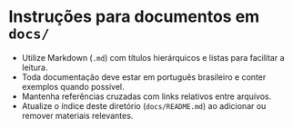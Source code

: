# Instruções para documentos em `docs/`
- Utilize Markdown (`.md`) com títulos hierárquicos e listas para facilitar a leitura.
- Toda documentação deve estar em português brasileiro e conter exemplos quando possível.
- Mantenha referências cruzadas com links relativos entre arquivos.
- Atualize o índice deste diretório (`docs/README.md`) ao adicionar ou remover materiais relevantes.
